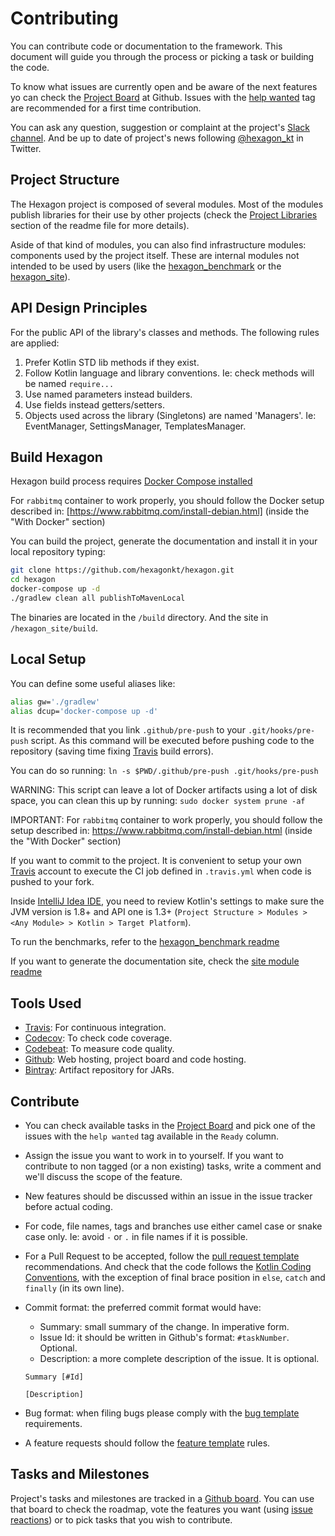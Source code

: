 
# Contributing

You can contribute code or documentation to the framework. This document will guide you through the
process or picking a task or building the code.

To know what issues are currently open and be aware of the next features yo can check the
[Project Board] at Github. Issues with the [help wanted] tag are recommended for a first time
contribution.

You can ask any question, suggestion or complaint at the project's [Slack channel][Slack]. And be up
to date of project's news following [@hexagon_kt] in Twitter.

[Project Board]: https://github.com/hexagonkt/hexagon/projects/1
[Slack]: https://kotlinlang.slack.com/messages/hexagon
[@hexagon_kt]: https://twitter.com/hexagon_kt
[help wanted]: https://github.com/hexagonkt/hexagon/issues?q=is%3Aissue+is%3Aopen+label%3A%22help+wanted%22

## Project Structure

The Hexagon project is composed of several modules. Most of the modules publish libraries for their
use by other projects (check the [Project Libraries] section of the readme file for more details).

Aside of that kind of modules, you can also find infrastructure modules: components used by the
project itself. These are internal modules not intended to be used by users (like the
[hexagon_benchmark] or the [hexagon_site]).

[Project Libraries]: https://github.com/hexagonkt/hexagon/blob/master/README.md#hexagon-libraries
[hexagon_benchmark]: https://github.com/hexagonkt/hexagon/blob/master/hexagon_benchmark/README.md
[hexagon_site]: https://github.com/hexagonkt/hexagon/blob/master/hexagon_site/README.md

## API Design Principles

For the public API of the library's classes and methods. The following rules are applied:

1. Prefer Kotlin STD lib methods if they exist.
2. Follow Kotlin language and library conventions. Ie: check methods will be named `require...`
3. Use named parameters instead builders.
4. Use fields instead getters/setters.
5. Objects used across the library (Singletons) are named 'Managers'. Ie: EventManager,
   SettingsManager, TemplatesManager.

## Build Hexagon

Hexagon build process requires [Docker Compose installed](https://docs.docker.com/compose/install)

For `rabbitmq` container to work properly, you should follow the Docker setup described in:
[https://www.rabbitmq.com/install-debian.html] (inside the "With Docker" section)

You can build the project, generate the documentation and install it in your local repository
typing:

```bash
git clone https://github.com/hexagonkt/hexagon.git
cd hexagon
docker-compose up -d
./gradlew clean all publishToMavenLocal
```

The binaries are located in the `/build` directory. And the site in `/hexagon_site/build`.

## Local Setup

You can define some useful aliases like:

```bash
alias gw='./gradlew'
alias dcup='docker-compose up -d'
```

It is recommended that you link `.github/pre-push` to your `.git/hooks/pre-push` script. As
this command will be executed before pushing code to the repository (saving time fixing [Travis]
build errors).

You can do so running: `ln -s $PWD/.github/pre-push .git/hooks/pre-push`

WARNING: This script can leave a lot of Docker artifacts using a lot of disk space, you can clean
this up by running: `sudo docker system prune -af`

IMPORTANT: For `rabbitmq` container to work properly, you should follow the setup described in:
https://www.rabbitmq.com/install-debian.html (inside the "With Docker" section)

If you want to commit to the project. It is convenient to setup your own [Travis] account to execute
the CI job defined in `.travis.yml` when code is pushed to your fork.

Inside [IntelliJ Idea IDE], you need to review Kotlin's settings to make sure the JVM version is
1.8+ and API one is 1.3+ (`Project Structure > Modules > <Any Module> > Kotlin > Target Platform`).

To run the benchmarks, refer to the [hexagon_benchmark readme][hexagon_benchmark]

If you want to generate the documentation site, check the [site module readme][hexagon_site]

[IntelliJ Idea IDE]: https://www.jetbrains.com/idea

## Tools Used

* [Travis]: For continuous integration.
* [Codecov]: To check code coverage.
* [Codebeat]: To measure code quality.
* [Github]: Web hosting, project board and code hosting.
* [Bintray]: Artifact repository for JARs.

[Travis]: https://travis-ci.org
[Codecov]: https://codecov.io
[Codebeat]: https://codebeat.co
[Github]: https://github.com
[Bintray]: https://bintray.com

## Contribute

* You can check available tasks in the [Project Board] and pick one of the issues with the
  `help wanted` tag available in the `Ready` column.
   
* Assign the issue you want to work in to yourself. If you want to contribute to non tagged (or a
  non existing) tasks, write a comment and we'll discuss the scope of the feature.

* New features should be discussed within an issue in the issue tracker before actual coding.

* For code, file names, tags and branches use either camel case or snake case only. Ie: avoid `-` or
  `.` in file names if it is possible.

* For a Pull Request to be accepted, follow the [pull request template] recommendations. And check
  that the code follows the [Kotlin Coding Conventions], with the exception of final brace
  position in `else`, `catch` and `finally` (in its own line).

* Commit format: the preferred commit format would have:
  - Summary: small summary of the change. In imperative form.
  - Issue Id: it should be written in Github's format: `#taskNumber`. Optional.
  - Description: a more complete description of the issue. It is optional.

  ```
  Summary [#Id]

  [Description]
  ```

* Bug format: when filing bugs please comply with the [bug template] requirements.

* A feature requests should follow the [feature template] rules.

[pull request template]: https://github.com/hexagonkt/hexagon/blob/master/.github/pull_request_template.md
[Kotlin Coding Conventions]: https://kotlinlang.org/docs/reference/coding-conventions.html
[bug template]: https://github.com/hexagonkt/hexagon/blob/master/.github/ISSUE_TEMPLATE/bug.md
[feature template]: https://github.com/hexagonkt/hexagon/blob/master/.github/ISSUE_TEMPLATE/feature.md

## Tasks and Milestones

Project's tasks and milestones are tracked in a [Github board][Project Board]. You can use that
board to check the roadmap, vote the features you want (using [issue reactions]) or to pick tasks
that you wish to contribute.

[issue reactions]: https://github.com/blog/2119-add-reactions-to-pull-requests-issues-and-comments
